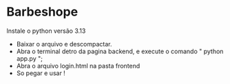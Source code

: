 # Barbeshope


Instale o python versão 3.13

- Baixar o arquivo e descompactar.
- Abra o terminal detro da pagina backend, e execute o comando " python app.py ";
- Abra o arquivo login.html na pasta frontend
- So pegar e usar !